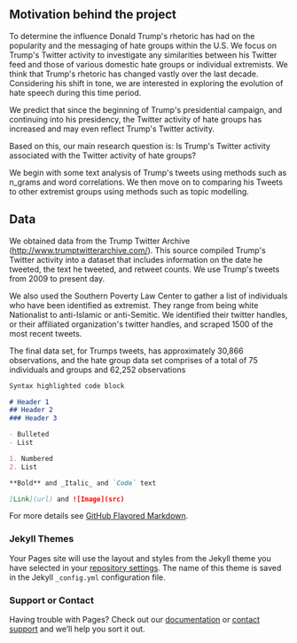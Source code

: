 ## Motivation behind the project

To determine the influence Donald Trump's rhetoric has had on the popularity and the messaging of hate groups within the U.S. We focus on Trump's Twitter activity to investigate any similarities between his Twitter feed and those of various domestic hate groups or individual extremists. We think that Trump's rhetoric has changed vastly over the last decade. Considering his shift in tone, we are interested in exploring the evolution of hate speech during this time period. 

We predict that since the beginning of Trump's presidential campaign, and continuing into his presidency, the Twitter activity of hate groups has increased and may even reflect Trump's Twitter activity. 

Based on this, our main research question is: Is Trump's Twitter activity associated with the Twitter activity of hate groups? 

We begin with some text analysis of Trump's tweets using methods such as n_grams and word correlations. We then move on to comparing his Tweets to other extremist groups using methods such as topic modelling. 


## Data 

We obtained data from the Trump Twitter Archive (http://www.trumptwitterarchive.com/). This source compiled Trump's Twitter activity into a dataset that includes information on the date he tweeted, the text he tweeted, and retweet counts. We use Trump's tweets from 2009 to present day.

We also used the Southern Poverty Law Center to gather a list of individuals who have been identified as extremist. They range from being white Nationalist to anti-Islamic or anti-Semitic. We identified their twitter handles, or their affiliated organization's twitter handles, and scraped 1500 of the most recent tweets. 

The final data set, for Trumps tweets, has approximately 30,866 observations, and the hate group data set comprises of a total of 75 individuals and groups and 62,252 observations


```markdown
Syntax highlighted code block

# Header 1
## Header 2
### Header 3

- Bulleted
- List

1. Numbered
2. List

**Bold** and _Italic_ and `Code` text

[Link](url) and ![Image](src)
```

For more details see [GitHub Flavored Markdown](https://guides.github.com/features/mastering-markdown/).

### Jekyll Themes

Your Pages site will use the layout and styles from the Jekyll theme you have selected in your [repository settings](https://github.com/RaiyanK/tweets-cmrr.github.io/settings). The name of this theme is saved in the Jekyll `_config.yml` configuration file.

### Support or Contact

Having trouble with Pages? Check out our [documentation](https://help.github.com/categories/github-pages-basics/) or [contact support](https://github.com/contact) and we’ll help you sort it out.
